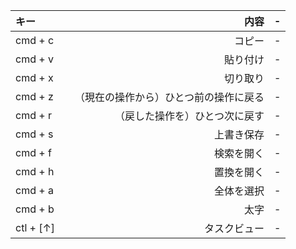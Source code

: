 

| キー | 内容 | - |
|:-----------|------------:|:------------:|
| cmd + c       |        コピー |     -     |
| cmd + v       |        貼り付け |     -     |
| cmd + x     |      切り取り |    -    |
| cmd + z         |     （現在の操作から）ひとつ前の操作に戻る　|      -      |
| cmd + r       |       （戻した操作を）ひとつ次に戻す |    -    |
| cmd + s    |     上書き保存 |   -    |
| cmd + f    |     検索を開く |   -    |
| cmd + h    |     置換を開く |   -    |
| cmd + a    |     全体を選択 |   -    |
| cmd + b    |     太字 |   -    |
| ctl + [↑]    |     タスクビュー |   -    |
